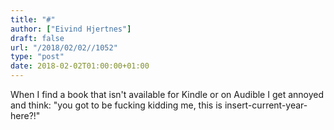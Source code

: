 ```yaml
---
title: "#"
author: ["Eivind Hjertnes"]
draft: false
url: "/2018/02/02//1052"
type: "post"
date: 2018-02-02T01:00:00+01:00
---
```


When I find a book that isn't available for Kindle or on Audible I get
annoyed and think: "you got to be fucking kidding me, this is
insert-current-year-here?!"
